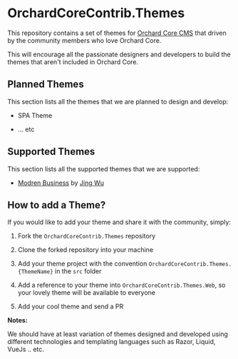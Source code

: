 # OrchardCoreContrib.Themes

This repository contains a set of themes for [Orchard Core CMS](https://github.com/OrchardCMS/OrchardCore) that driven by the community members who love Orchard Core.

This will encourage all the passionate designers and developers to build the themes that aren't included in Orchard Core.

## Planned Themes

This section lists all the themes that we are planned to design and develop:

- SPA Theme

- ... etc

## Supported Themes

This section lists all the supported themes that we are supported:

- [Modren Business](https://startbootstrap.com/templates/modern-business/) by [Jing Wu](https://github.com/jwu-au)

## How to add a Theme?

If you would like to add your theme and share it with the community, simply:

1. Fork the `OrchardCoreContrib.Themes` repository

2. Clone the forked repository into your machine

3. Add your theme project with the convention `OrchardCoreContrib.Themes.{ThemeName}` in the `src` folder 

4. Add a reference to your theme into `OrchardCoreContrib.Themes.Web`, so your lovely theme will be available to everyone

5. Add your cool theme and send a PR

**Notes:**

We should have at least variation of themes designed and developed using different technologies and templating languages such as Razor, Liquid, VueJs .. etc.